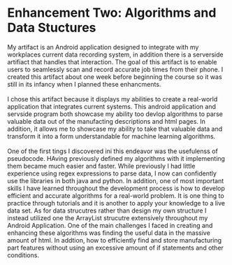 # Enhancement Two: Algorithms and Data Stuctures 

  My artifact is an Android application designed to integrate with my workplaces current data recording system, in addition there is a serverside artifiact that handles that interaction. The goal of this artifact is to enable users to seamlessly scan and record accurate job times from their phone. I created this artifact about one week before beginning the course so it was still in its infancy when I planned these enhancments.\
  \
  I chose this artifact because it displays my abilities to create a real-world application that integrates current systems. This android application and servside program both showcase my ability too devlop algorithms to parse valuable data out of the manufacting descriptions and html pages. In addition, it allows me to showcase my ability to take that valuable data and transform it into a form understandable for machine learning algorithms.\
  \
  	One of the first tings I discovered ini this endeavor was the usefulenss of pseudocode. HAving previously defined my algorithms with it implementing them became much easier and faster. While previously I had little experience using regex expressions to parse data, I now can confidently use the libraries in both java and python. In addition, one of most important skills I have learned throughout the development process is how to develop efficient and accurate algorithms for a real-world problem. It is one thing to practice through tutorials and it is another to apply your knowledge to a live data set. As for data strucutres rather than design my own structure I instead utilized one the ArrayList strucutre extensively throughout my Android Application. One of the main challenges I faced in creating and enhancing these algorithms was finding the useful data in the massive amount of html. In addtion, how to efficiently find and store manufacturing part features without using an excessive amount of if statements and other conditions.  
